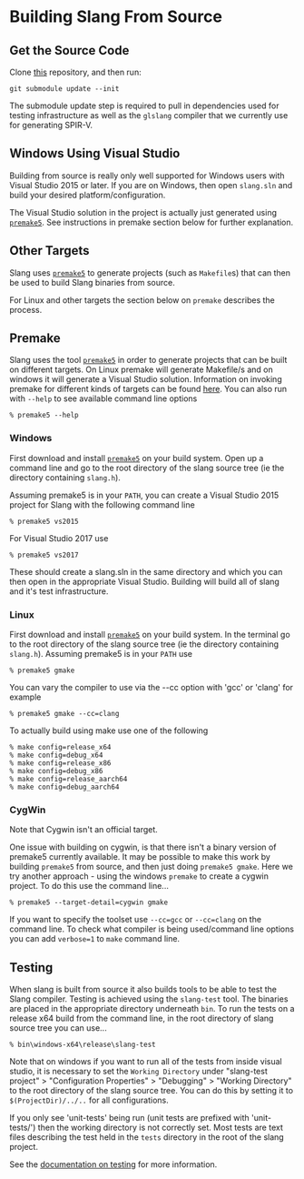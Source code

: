 # Building Slang From Source

## Get the Source Code

Clone [this](https://github.com/shader-slang/slang) repository, and then run:

    git submodule update --init

The submodule update step is required to pull in dependencies used for testing infrastructure as well as the `glslang` compiler that we currently use for generating SPIR-V. 

## Windows Using Visual Studio

Building from source is really only well supported for Windows users with Visual Studio 2015 or later.
If you are on Windows, then open `slang.sln` and build your desired platform/configuration. 

The Visual Studio solution in the project is actually just generated using [`premake5`](https://premake.github.io/). See instructions in premake section below for further explanation.
 
## Other Targets

Slang uses [`premake5`](https://premake.github.io/) to generate projects (such as `Makefile`s) that can then be used to build Slang binaries from source. 

For Linux and other targets the section below on `premake` describes the process.

## Premake

Slang uses the tool [`premake5`](https://premake.github.io/) in order to generate projects that can be built on different targets. On Linux premake will generate Makefile/s and on windows it will generate a Visual Studio solution. Information on invoking premake for different kinds of targets can be found [here](https://github.com/premake/premake-core/wiki/Using-Premake). You can also run with `--help` to see available command line options

```
% premake5 --help
```

### Windows

First download and install [`premake5`](https://premake.github.io/) on your build system. Open up a command line and go to the root directory of the slang source tree (ie the directory containing `slang.h`).
 
Assuming premake5 is in your `PATH`, you can create a Visual Studio 2015 project for Slang with the following command line

```
% premake5 vs2015
```

For Visual Studio 2017 use

```
% premake5 vs2017
```

These should create a slang.sln in the same directory and which you can then open in the appropriate Visual Studio. Building will build all of slang and it's test infrastructure.

### Linux 

First download and install [`premake5`](https://premake.github.io/) on your build system. In the terminal go to the root directory of the slang source tree (ie the directory containing `slang.h`). Assuming premake5 is in your `PATH` use  

```
% premake5 gmake 
```
 
You can vary the compiler to use via the --cc option with 'gcc' or 'clang' for example

```
% premake5 gmake --cc=clang
```

To actually build using make use one of the following

```
% make config=release_x64
% make config=debug_x64
% make config=release_x86
% make config=debug_x86
% make config=release_aarch64
% make config=debug_aarch64
```

### CygWin

Note that Cygwin isn't an official target. 

One issue with building on cygwin, is that there isn't a binary version of premake5 currently available. It may be possible to make this work by building `premake5` from source, and then just doing `premake5 gmake`. Here we try another approach - using the windows `premake` to create a cygwin project. To do this use the command line...

```
% premake5 --target-detail=cygwin gmake
```

If you want to specify the toolset use `--cc=gcc` or `--cc=clang` on the command line. To check what compiler is being used/command line options you can add `verbose=1` to `make` command line.

## Testing

When slang is built from source it also builds tools to be able to test the Slang compiler. Testing is achieved using the `slang-test` tool. The binaries are placed in the appropriate directory underneath `bin`. To run the tests on a release x64 build from the command line, in the root directory of slang source tree you can use...

```
% bin\windows-x64\release\slang-test
```

Note that on windows if you want to run all of the tests from inside visual studio, it is necessary to set the `Working Directory` under "slang-test project" > "Configuration Properties" > "Debugging" > "Working Directory" to the root directory of the slang source tree. You can do this by setting it to `$(ProjectDir)/../..` for all configurations.

If you only see 'unit-tests' being run (unit tests are prefixed with 'unit-tests/') then the working directory is not correctly set. Most tests are text files describing the test held in the `tests` directory in the root of the slang project. 

See the [documentation on testing](../tools/slang-test/README.md) for more information.
 
